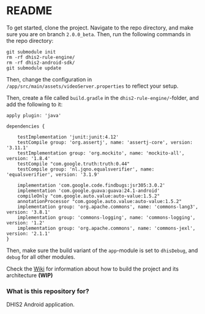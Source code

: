 # README #

To get started, clone the project. Navigate to the repo directory, and make sure you are on branch `2.0.0_beta`. Then, run the following commands in the repo directory:
```
git submodule init
rm -rf dhis2-rule-engine/
rm -rf dhis2-android-sdk/
git submodule update
```

Then, change the configuration in `/app/src/main/assets/videoServer.properties` to reflect your setup.

Then, create a file called `build.gradle` in the `dhis2-rule-engine/`-folder, and add the following to it: 
```
apply plugin: 'java'

dependencies {

    testImplementation 'junit:junit:4.12'
    testCompile group: 'org.assertj', name: 'assertj-core', version: '3.11.1'
    testImplementation group: 'org.mockito', name: 'mockito-all', version: '1.8.4'
    testCompile "com.google.truth:truth:0.44"
    testCompile group: 'nl.jqno.equalsverifier', name: 'equalsverifier', version: '3.1.9'

    implementation 'com.google.code.findbugs:jsr305:3.0.2'
    implementation 'com.google.guava:guava:24.1-android'
    compileOnly "com.google.auto.value:auto-value:1.5.2"
    annotationProcessor "com.google.auto.value:auto-value:1.5.2"
    implementation group: 'org.apache.commons', name: 'commons-lang3', version: '3.8.1'
    implementation group: 'commons-logging', name: 'commons-logging', version: '1.2'
    implementation group: 'org.apache.commons', name: 'commons-jexl', version: '2.1.1'
}
```
Then, make sure the build variant of the `app`-module is set to `dhisDebug`, and `debug` for all other modules. 


Check the [Wiki](https://github.com/dhis2/dhis2-android-capture-app/wiki) for information about how to build the project and its architecture **(WIP)**

### What is this repository for? ###

DHIS2 Android application.
